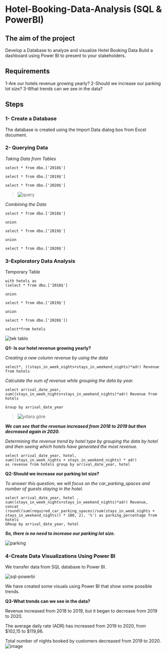 # Hotel-Booking-Data-Analysis (SQL & PowerBI)
## The aim of the project
Develop a Database to analyze and visualize Hotel Booking Data
Build a dashboard using Power BI to present to your stakeholders.

## Requirements
1-Are our hotels revenue growing yearly?
2-Should we increase our parking lot size?
3-What trends can we see in the data? 

## Steps
### 1- Create a Database
The database is created using the Import Data dialog box from Excel document.

### 2- Querying Data
*Taking Data from Tables*

```
select * from dbo.['2018$']

select * from dbo.['2019$']

select * from dbo.['2020$']
```
> ![query](https://private-user-images.githubusercontent.com/150418764/286857810-51c785ef-989b-445a-88af-2d39bbec46ce.png?jwt=eyJhbGciOiJIUzI1NiIsInR5cCI6IkpXVCJ9.eyJpc3MiOiJnaXRodWIuY29tIiwiYXVkIjoicmF3LmdpdGh1YnVzZXJjb250ZW50LmNvbSIsImtleSI6ImtleTEiLCJleHAiOjE3MDEzMzE2MzIsIm5iZiI6MTcwMTMzMTMzMiwicGF0aCI6Ii8xNTA0MTg3NjQvMjg2ODU3ODEwLTUxYzc4NWVmLTk4OWItNDQ1YS04OGFmLTJkMzliYmVjNDZjZS5wbmc_WC1BbXotQWxnb3JpdGhtPUFXUzQtSE1BQy1TSEEyNTYmWC1BbXotQ3JlZGVudGlhbD1BS0lBSVdOSllBWDRDU1ZFSDUzQSUyRjIwMjMxMTMwJTJGdXMtZWFzdC0xJTJGczMlMkZhd3M0X3JlcXVlc3QmWC1BbXotRGF0ZT0yMDIzMTEzMFQwODAyMTJaJlgtQW16LUV4cGlyZXM9MzAwJlgtQW16LVNpZ25hdHVyZT0zYmU3N2YwNWNmMTYxMWMxZmY0M2QxZTJlZmI4MTNmNTVlMzIxMTBiM2JmNWI3YjUyNGM0OWM5MTU5YmM5MmFiJlgtQW16LVNpZ25lZEhlYWRlcnM9aG9zdCZhY3Rvcl9pZD0wJmtleV9pZD0wJnJlcG9faWQ9MCJ9.akaE6FqJ3P0Bm0ZXtTABUzcJUFZLLk4f0vFjyly8cNI)


*Combining the Data*

```
select * from dbo.['2018$']

union

select * from dbo.['2019$']

union

select * from dbo.['2020$']
```

### 3-Exploratory Data Analysis

Temporary Table

```
with hotels as 
(select * from dbo.['2018$']

union

select * from dbo.['2019$']

union

select * from dbo.['2020$'])

select*from hotels

```
![tek tablo](https://github.com/ipekhisar/Hotel-Booking-Data-Analysis/assets/150418764/4adaf019-7432-4985-8087-fb5fc95b4dbb)

**Q1- Is our hotel revenue growing yearly?**

*Creating a new column revenue by using the data*

```
select*, ((stays_in_week_nights+stays_in_weekend_nights)*adr) Revenue from hotels
```

*Calculate the sum of revenue while grouping the data by year.*

```
select arrival_date_year, sum((stays_in_week_nights+stays_in_weekend_nights)*adr) Revenue from hotels

Group by arrival_date_year
```
> ![yıllara göre](https://private-user-images.githubusercontent.com/150418764/286858587-3a06d0d8-0c9a-461a-b2ab-c6bcd3614352.png?jwt=eyJhbGciOiJIUzI1NiIsInR5cCI6IkpXVCJ9.eyJpc3MiOiJnaXRodWIuY29tIiwiYXVkIjoicmF3LmdpdGh1YnVzZXJjb250ZW50LmNvbSIsImtleSI6ImtleTEiLCJleHAiOjE3MDEzMzE3NjAsIm5iZiI6MTcwMTMzMTQ2MCwicGF0aCI6Ii8xNTA0MTg3NjQvMjg2ODU4NTg3LTNhMDZkMGQ4LTBjOWEtNDYxYS1iMmFiLWM2YmNkMzYxNDM1Mi5wbmc_WC1BbXotQWxnb3JpdGhtPUFXUzQtSE1BQy1TSEEyNTYmWC1BbXotQ3JlZGVudGlhbD1BS0lBSVdOSllBWDRDU1ZFSDUzQSUyRjIwMjMxMTMwJTJGdXMtZWFzdC0xJTJGczMlMkZhd3M0X3JlcXVlc3QmWC1BbXotRGF0ZT0yMDIzMTEzMFQwODA0MjBaJlgtQW16LUV4cGlyZXM9MzAwJlgtQW16LVNpZ25hdHVyZT1lZTAyMTZjMDVlYzZlN2Q5YzE3YmUxY2NiZTg1YjVmYTViMjIxMGU2ZGE5MjFkNWI4MGNjY2ZiNzFhMzc4YmNjJlgtQW16LVNpZ25lZEhlYWRlcnM9aG9zdCZhY3Rvcl9pZD0wJmtleV9pZD0wJnJlcG9faWQ9MCJ9.-8JCRF4fhMWpjHtIhWYMApvwizh2mgZiUjtjneON6ZU)


***We can see that the revenue increased from 2018 to 2019 but then decreased again in 2020.***

*Determining the revenue trend by hotel type by grouping the data by hotel and then seeing which hotels have generated the most revenue.*
```
select arrival_date_year, hotel,
sum((stays_in_week_nights + stays_in_weekend_nights) * adr)
as revenue from hotels group by arrival_date_year, hotel
```

**Q2-Should we increase our parking lot size?**

*To answer this question, we will focus on the car_parking_spaces and number of guests staying in the hotel.* 

```
select arrival_date_year, hotel , sum((stays_in_week_nights+stays_in_weekend_nights)*adr) Revenue,
concat (round((sum(required_car_parking_spaces)/sum(stays_in_week_nights +
stays_in_weekend_nights)) * 100, 2), '%') as parking_percentage from hotels
GRoup by arrival_date_year, hotel
```
***So, there is no need to increase our parking lot size.***

![parking](https://github.com/ipekhisar/Hotel-Booking-Data-Analysis/assets/150418764/19ff8d2e-4d23-4e17-8b8c-75656a7928c0)

### 4-Create Data Visualizations Using Power BI

We transfer data from SQL database to Power BI.

![sql-powerbi](https://github.com/ipekhisar/Hotel-Booking-Data-Analysis/assets/150418764/3e077c43-f8e4-4610-aa8a-1cd3b06a8960)

We have created some visuals using Power BI that show some possible trends. 

**Q3-What trends can we see in the data?**


Revenue increased from 2018 to 2019, but it began to decrease from 2019 to 2020.

The average daily rate (ADR) has increased from 2019 to 2020, from $102,15 to $119,86.

Total number of nights booked by customers decreased from 2019 to 2020.
![image](https://github.com/ipekhisar/Hotel-Booking-Data-Analysis/assets/150418764/acdad9d0-2124-49c0-a743-5cb2a045dc0f)
